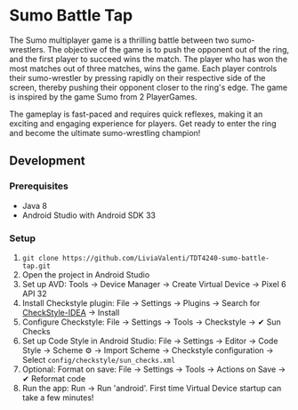 # Sumo Battle Tap

The Sumo multiplayer game is a thrilling battle between two sumo-wrestlers. The objective of the
game is to push the opponent out of the ring, and the first player to succeed wins the match. The
player who has won the most matches out of three matches, wins the game. Each player controls their
sumo-wrestler by pressing rapidly on their respective side of the screen, thereby pushing their
opponent closer to the ring's edge. The game is inspired by the game Sumo from 2 PlayerGames.

The gameplay is fast-paced and requires quick reflexes, making it an exciting and engaging
experience for players. Get ready to enter the ring and become the ultimate sumo-wrestling champion!

## Development

### Prerequisites

- Java 8
- Android Studio with Android SDK 33

### Setup

1. `git clone https://github.com/LiviaValenti/TDT4240-sumo-battle-tap.git`
2. Open the project in Android Studio
3. Set up AVD: Tools -> Device Manager -> Create Virtual Device -> Pixel 6 API 32
4. Install Checkstyle plugin: File -> Settings -> Plugins -> Search
   for [CheckStyle-IDEA](https://plugins.jetbrains.com/plugin/1065-checkstyle-idea) -> Install
5. Configure Checkstyle: File -> Settings -> Tools -> Checkstyle -> ✔ Sun Checks
6. Set up Code Style in Android Studio: File -> Settings -> Editor -> Code Style -> Scheme ⚙ ->
   Import Scheme -> Checkstyle configuration -> Select `config/checkstyle/sun_checks.xml`
7. Optional: Format on save: File -> Settings -> Tools -> Actions on Save -> ✔ Reformat code
8. Run the app: Run -> Run 'android'. First time Virtual Device startup can take a few minutes!